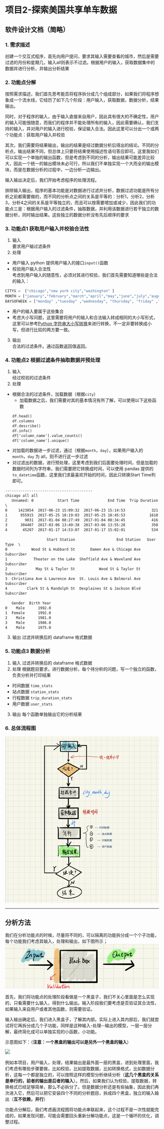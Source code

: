 # 项目2-探索美国共享单车数据


## 软件设计文档（简略）

### 1. 需求描述
创建一个交互式程序，首先向用户提问，要求其输入需要查看的城市，然后是需要过滤的月份和星期几，输入all则表示不过滤。根据用户的输入，获取数据集中的数据并进行分析，并输出分析结果
### 2. 功能点分解
按照需求描述，我们首先思考能否将程序拆分成几个组成部分，如果我们将程序想象成一个流水线，它经历了如下几个阶段：用户输入，获取数据，数据分析，结果输出。

同时，对于程序的输入，由于输入直接来自用户，因此具有很大的不确定性，用户的输入可能很随意，而我们的程序并不能处理所有的输入，因此需要确认，我们支持的输入，并对用户的输入进行校验，保证输入合法。因此这里可以分出一个或两个功能点：获取用户输入并校验

其次，我们需要将结果输出，输出的结果是经过数据分析后得出的结论。不同的分析点，输出结果不同，但总体上只要将结果使用描述性语句答应即可。这里我如们可以实现一个单独的输出函数，但是考虑到不同的分析，输出结果可能差异比较大，因此一个统一的输出模块未必可行，所以我们不单独实现一个大而全的输出模块，而是在数据分析的过程中，一边分析一边输出。

输入输出决定后，我们开始考虑程序的处理流程。

排除输入输出，程序的基本功能是对数据进行过滤并分析，数据过滤功能是所有分析之前都需要做的，而不同的分析点之间的关系是平等的：分析1，分析2，分析3，分析4之间的关系是平等独立的，而且可以按需要增加或减少，因此我们的功能点三是：根据用户输入的过滤条件，抽取数据，并利用该数据进行若干独立的数据分析，同时输出结果。这些独立的数据分析没有先后顺序的要求



### 3. 功能点1 获取用户输入并校验合法性
1. 输入  
要求用户输过滤条件
2. 处理  
- 用户输入
python 提供用户输入的接口`input()`函数
- 校验用户输入合法性  
考虑到用户输入的随意性，必须对其进行校验，我们首先需要知道哪些是合法的输入：
```python
CITYS =  ["chicago","new york city","washington" ]
MONTH = ["january","february","march","april","may","june","july","august","september","october","november","december",'all']
DAYSOFWEEK = ["monday" ,"tuesday" ,"wednesday", "thursday", "friday" ,"saturday" ,"sunday",'all']
```
  - 用户的输入要属于这些集合
  - 考虑大小写问题，这里需要将用户的输入和合法输入转成相同的大小写形式，这里可以参考[Python 字符串大小写转换](http://www.runoob.com/python3/python3-upper-lower.html)来进行转换，不一定非要转换成小写，但进行比较的两方要一致。
  
3. 输出  
合法的过滤条件。通过函数返回值返回。

### 4. 功能点2 根据过滤条件抽取数据并预处理

1. 输入  
经过校验的过滤条件 
2. 处理  
- 根据合法的过滤条件，加载数据（根据`city`）
  - 加载数据之后，我们需要对其的基本情况有所了解，可以使用以下这些函数
  ```
  df.head()
  df.columns
  df.describe()
  df.info()
  df['column_name'].value_counts()
  df['column_name'].unique()
  ```
- 对加载的数据进一步过滤，通过（根据`month`，`day`），如果用户输入的 `month`，`day` 为 all，则不进行这一步过滤
- 对过滤出的数据，进行预处理，这里考虑到我们后面要处理时间，但是加载的数据时间列为字符串，我们需要把它转换成时间，可以使用 pandas 提供的 `to_datetime`函数，这里我们求最喜欢开始的时间，因此只转换Start Time列即可。
```
----------------------------------------
chicago all all
   Unnamed: 0           Start Time             End Time  Trip Duration  \
0     1423854  2017-06-23 15:09:32  2017-06-23 15:14:53            321   
1      955915  2017-05-25 18:19:03  2017-05-25 18:45:53           1610   
2        9031  2017-01-04 08:27:49  2017-01-04 08:34:45            416   
3      304487  2017-03-06 13:49:38  2017-03-06 13:55:28            350   
4       45207  2017-01-17 14:53:07  2017-01-17 15:02:01            534   

                   Start Station                   End Station   User Type  \
0           Wood St & Hubbard St       Damen Ave & Chicago Ave  Subscriber   
1            Theater on the Lake  Sheffield Ave & Waveland Ave  Subscriber   
2             May St & Taylor St           Wood St & Taylor St  Subscriber   
3  Christiana Ave & Lawrence Ave  St. Louis Ave & Balmoral Ave  Subscriber   
4         Clark St & Randolph St  Desplaines St & Jackson Blvd  Subscriber   

   Gender  Birth Year  
0    Male      1992.0  
1  Female      1992.0  
2    Male      1981.0  
3    Male      1986.0  
4    Male      1975.0  
```

3. 输出
过滤并转换后的 dataframe 格式数据

### 5. 功能点3 数据分析

1. 输入
过滤并转换后的 dataframe 格式数据
2. 处理
根据题目要求，进行数据分析，每个待分析的问题，写一个独立的函数，负责分析并打印结果  
  - 时间数据 `time_stats`
  - 站点数据 `station_stats`
  - 行程数据 `trip_duration_stats`
  - 用户数据 `user_stats`


3. 输出
每个函数单独输出它的分析结果

### 6. 总体流程图 

![](https://github.com/hanxiaomax/uda-band/blob/master/2.python/3CF2B854-D453-4415-A893-58F5F4EE762A.jpeg)


---------------------------------

## 分析方法

我们在分析功能点的时候，尽量将不同的，可以隔离的功能拆分成一个个子功能，每个功能我们考虑其输入，处理和输出，如下图所示；
![](https://github.com/hanxiaomax/uda-band/blob/master/2.python/F275D712-040B-4796-8F03-6F45156310A6.jpeg)

首先，我们将功能点的处理阶段看做是一个黑盒子，我们不关心里面是怎么实现的，只看需要什么输入，得到什么输出。输入阶段我们要考虑是否验证其合法性，如果输入来自用户或者其他函数，则需要验证。

输入输出确定后，我们进入黑盒子，了解其内部。实际上进入其内部后，我们就尝试将它再拆分成几个子功能，同样是这种输入-处理--输出的模型，一层一层分解，最终简化成可以单独实现的小函数，小功能。

示意图如下：（**注意：一个黑盒的输出可以是另外一个黑盒的输入**）

![](https://github.com/hanxiaomax/uda-dand/blob/master/2.python/fullsizeoutput_de8.jpeg)

例如本项目，用户输入，处理，结果输出是最外面一层的黑盒，进到处理里面，我们考虑有哪些步骤要做，比如校验，比如提取数据，比如转换格式，比如数据分析，这每一个都是独立的，可以按照这样的模型分析继续分析（**这几个黑盒的关系是串行的，前者的输出是后者的输入**）。然后，如果我们认为校验，提取数据，转换格式已经足够简单，那么不必拆分了。但是数据分析还是有些抽象，因此我们再次进入它，然后可以把它安装四个不同的分析题目，拆成四个黑盒，独立的输入输出（**互不依赖，并行**）

功能点分解后，我们考虑画流程图将功能点串联起来，这个过程不是一次性就能完成的，如果发现问题，可能会需要回头重新分解功能点，这是一个循环的优化，调整过程。
